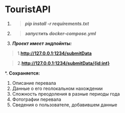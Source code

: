 # TouristAPI
1.   > ___pip install -r requirements.txt___

2.   > ___запустить docker-compose.yml___

3. ___Проект имеет эндпойнты:___     

>1.__http://127.0.0.1:1234/submitData__

>2.__http://127.0.0.1:1234/submitData/{id:int}__

*. __Сохраняется:__

1. Описание перевала
2. Данные о его геолокальном нахождении
3. Сложность преодоления в разные периоды года
4. Фотографии перевала
5. Сведения о пользователе, добавившем данные
